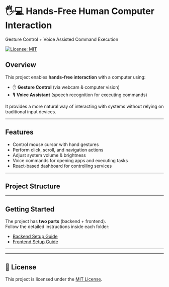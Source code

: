 # 🖐️💻 Hands-Free Human Computer Interaction  
Gesture Control + Voice Assisted Command Execution  

[![License: MIT](https://img.shields.io/badge/License-MIT-yellow.svg)](LICENSE)

## Overview
This project enables **hands-free interaction** with a computer using:
- ✋ **Gesture Control** (via webcam & computer vision)  
- 🎙️ **Voice Assistant** (speech recognition for executing commands)  

It provides a more natural way of interacting with systems without relying on traditional input devices.

---

##  Features
- Control mouse cursor with hand gestures  
- Perform click, scroll, and navigation actions  
- Adjust system volume & brightness  
- Voice commands for opening apps and executing tasks  
- React-based dashboard for controlling services  

---

##  Project Structure


---

##  Getting Started
The project has **two parts** (backend + frontend).  
Follow the detailed instructions inside each folder:

- [Backend Setup Guide](backend/README.md)  
- [Frontend Setup Guide](frontend/README.md)  

---

---

## 📜 License
This project is licensed under the [MIT License](LICENSE).
